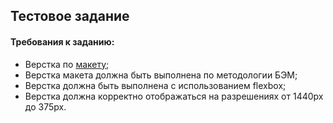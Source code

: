 Тестовое задание 
----
#### Требования к заданию:
* Верстка по [макету](https://www.figma.com/file/uy85DPXU715pD16KkshYUZ/QSOFT.-Front-end-Junior-Test-Task?node-id=1642%3A866);
* Верстка макета должна быть выполнена по методологии БЭМ;
* Верстка должна быть выполнена с использованием flexbox;
* Верстка должна корректно отображаться на разрешениях от 1440px до 375px.
